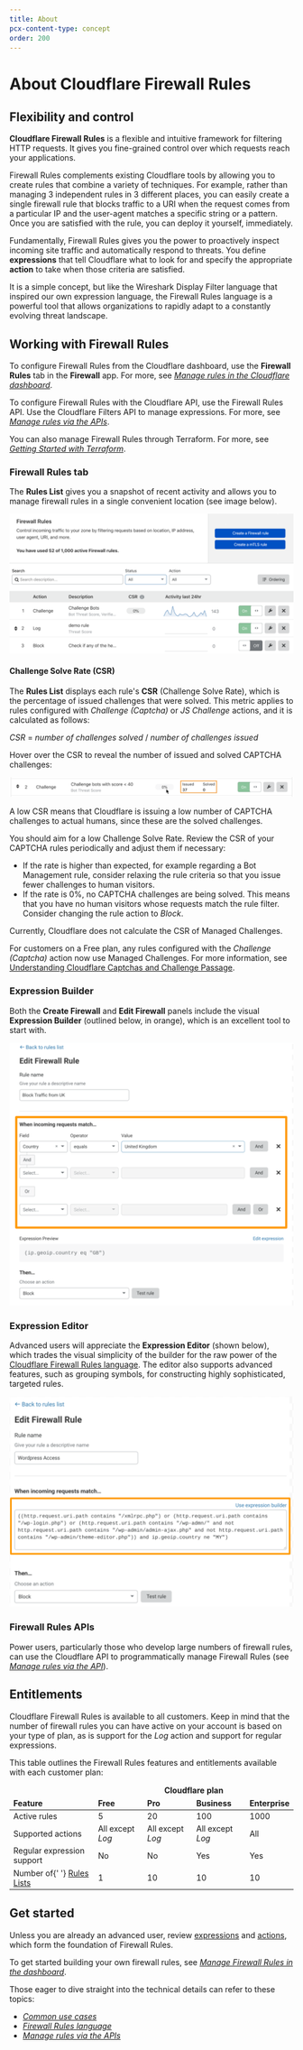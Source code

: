 ```yaml
---
title: About
pcx-content-type: concept
order: 200
---
```


# About Cloudflare Firewall Rules

## Flexibility and control

**Cloudflare Firewall Rules** is a flexible and intuitive framework for filtering HTTP requests. It gives you fine-grained control over which requests reach your applications.

Firewall Rules complements existing Cloudflare tools by allowing you to create rules that combine a variety of techniques. For example, rather than managing 3 independent rules in 3 different places, you can easily create a single firewall rule that blocks traffic to a URI when the request comes from a particular IP and the user-agent matches a specific string or a pattern. Once you are satisfied with the rule, you can deploy it yourself, immediately.

Fundamentally, Firewall Rules gives you the power to proactively inspect incoming site traffic and automatically respond to threats. You define **expressions** that tell Cloudflare what to look for and specify the appropriate **action** to take when those criteria are satisfied.

It is a simple concept, but like the Wireshark Display Filter language that inspired our own expression language, the Firewall Rules language is a powerful tool that allows organizations to rapidly adapt to a constantly evolving threat landscape.

## Working with Firewall Rules

To configure Firewall Rules from the Cloudflare dashboard, use the **Firewall Rules** tab in the **Firewall** app. For more, see [_Manage rules in the Cloudflare dashboard_](/cf-dashboard).

To configure Firewall Rules with the Cloudflare API, use the Firewall Rules API. Use the Cloudflare Filters API to manage expressions. For more, see [_Manage rules via the APIs_](/api).

You can also manage Firewall Rules through Terraform. For more, see [_Getting Started with Terraform_](https://blog.cloudflare.com/getting-started-with-terraform-and-cloudflare-part-1/).

### Firewall Rules tab

The **Rules List** gives you a snapshot of recent activity and allows you to manage firewall rules in a single convenient location (see image below).

![Firewall Rules tab](../images/cf-firewall-rules-panel.png)

#### Challenge Solve Rate (CSR)

The **Rules List** displays each rule's **CSR** (Challenge Solve Rate), which is the percentage of issued challenges that were solved. This metric applies to rules configured with _Challenge (Captcha)_ or _JS Challenge_ actions, and it is calculated as follows:

<p>
  <var>CSR</var> = <var>number of challenges solved</var> / <var>number of challenges issued</var>
</p>

Hover over the CSR to reveal the number of issued and solved CAPTCHA challenges:

![Revealing the number of issued vs. solved CAPTCHA challenges](../images/firewall-rules-csr-hover.png)

A low CSR means that Cloudflare is issuing a low number of CAPTCHA challenges to actual humans, since these are the solved challenges.

You should aim for a low Challenge Solve Rate. Review the CSR of your CAPTCHA rules periodically and adjust them if necessary:

- If the rate is higher than expected, for example regarding a Bot Management rule, consider relaxing the rule criteria so that you issue fewer challenges to human visitors.
- If the rate is 0%, no CAPTCHA challenges are being solved. This means that you have no human visitors whose requests match the rule filter. Consider changing the rule action to _Block_.

<Aside type="warning" header="Important">

Currently, Cloudflare does not calculate the CSR of Managed Challenges.

For customers on a Free plan, any rules configured with the _Challenge (Captcha)_ action now use Managed Challenges. For more information, see [Understanding Cloudflare Captchas and Challenge Passage](https://support.cloudflare.com/hc/articles/200170136#managed-challenge).

</Aside>

### Expression Builder

Both the **Create Firewall** and **Edit Firewall** panels include the visual **Expression Builder** (outlined below, in orange), which is an excellent tool to start with.

![Expression Builder](../images/firewall-rules-intro-exp-builder.png)

### Expression Editor

Advanced users will appreciate the **Expression Editor** (shown below), which trades the visual simplicity of the builder for the raw power of the [Cloudflare Firewall Rules language](https://developers.cloudflare.com/firewall/cf-firewall-language). The editor also supports advanced features, such as grouping symbols, for constructing highly sophisticated, targeted rules.

![Expression Editor](../images/firewall-rules-intro-exp-editor.png)

### Firewall Rules APIs

Power users, particularly those who develop large numbers of firewall rules, can use the Cloudflare API to programmatically manage Firewall Rules (see [_Manage rules via the API_](https://developers.cloudflare.com/firewall/api)).

## Entitlements

Cloudflare Firewall Rules is available to all customers. Keep in mind that the number of firewall rules you can have active on your account is based on your type of plan, as is support for the _Log_ action and support for regular expressions.

This table outlines the Firewall Rules features and entitlements available with each customer plan:

<TableWrap>
  <table>
    <thead>
      <tr>
        <td></td>
        <td colspan="4" style="text-align:center">
          <strong>Cloudflare plan</strong>
        </td>
      </tr>
      <tr>
        <td>
          <strong>Feature</strong>
        </td>
        <td>
          <strong>Free</strong>
        </td>
        <td>
          <strong>Pro</strong>
        </td>
        <td>
          <strong>Business</strong>
        </td>
        <td>
          <strong>Enterprise</strong>
        </td>
      </tr>
    </thead>
    <tbody>
      <tr>
        <td>Active rules</td>
        <td>5</td>
        <td>20</td>
        <td>100</td>
        <td>1000</td>
      </tr>
      <tr>
        <td>Supported actions</td>
        <td>
          All except <em>Log</em>
        </td>
        <td>
          All except <em>Log</em>
        </td>
        <td>
          All except <em>Log</em>
        </td>
        <td>All</td>
      </tr>
      <tr>
        <td>Regular expression support</td>
        <td>No</td>
        <td>No</td>
        <td>Yes</td>
        <td>Yes</td>
      </tr>
      <tr>
        <td>
          Number of{' '}
          <a href="https://developers.cloudflare.com/firewall/cf-firewall-rules/rules-lists">
            Rules Lists
          </a>
        </td>
        <td>1</td>
        <td>10</td>
        <td>10</td>
        <td>10</td>
      </tr>
    </tbody>
  </table>
</TableWrap>

## Get started

Unless you are already an advanced user, review [expressions](/cf-firewall-rules/fields-and-expressions/) and [actions](/cf-firewall-rules/actions/), which form the foundation of Firewall Rules.

To get started building your own firewall rules, see [_Manage Firewall Rules in the dashboard_](/cf-dashboard/create-edit-delete-rules/).

Those eager to dive straight into the technical details can refer to these topics:

- [_Common use cases_](https://developers.cloudflare.com/firewall/recipes)
- [_Firewall Rules language_](https://developers.cloudflare.com/firewall/cf-firewall-language)
- [_Manage rules via the APIs_](https://developers.cloudflare.com/firewall/api/)
